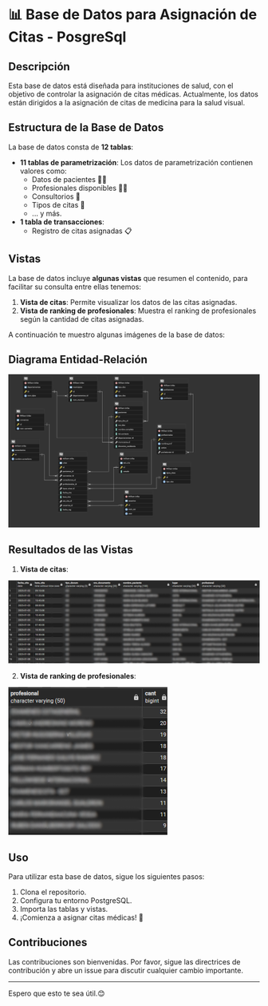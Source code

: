 # 📊 Base de Datos para Asignación de Citas - PosgreSql

## Descripción
Esta base de datos está diseñada para instituciones de salud, con el objetivo de controlar la asignación de citas médicas. Actualmente, los datos están dirigidos a la asignación de citas de medicina para la salud visual.

## Estructura de la Base de Datos
La base de datos consta de **12 tablas**:
- **11 tablas de parametrización**:
  Los datos de parametrización contienen valores como:
  - Datos de pacientes 🧑‍⚕️
  - Profesionales disponibles 👩‍⚕️
  - Consultorios 🏥
  - Tipos de citas 📅
  - ... y más.
- **1 tabla de transacciones**:
  - Registro de citas asignadas 📋

## Vistas
La base de datos incluye **algunas vistas** que resumen el contenido, para facilitar su consulta entre ellas tenemos:
1. **Vista de citas**: Permite visualizar los datos de las citas asignadas.
2. **Vista de ranking de profesionales**: Muestra el ranking de profesionales según la cantidad de citas asignadas.

A continuación te muestro algunas imágenes de la base de datos:

## Diagrama Entidad-Relación

![Portada](img/ERD_BD.png)

## Resultados de las Vistas
1. **Vista de citas**:
   
![Img1](img/VISTA1.png)

2. **Vista de ranking de profesionales**:
   
![Img2](img/VISTA2.png)

## Uso
Para utilizar esta base de datos, sigue los siguientes pasos:
1. Clona el repositorio.
2. Configura tu entorno PostgreSQL.
3. Importa las tablas y vistas.
4. ¡Comienza a asignar citas médicas! 🚀

## Contribuciones
Las contribuciones son bienvenidas. Por favor, sigue las directrices de contribución y abre un issue para discutir cualquier cambio importante.

---

Espero que esto te sea útil.😊
